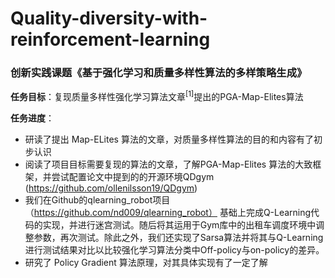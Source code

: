 # Quality-diversity-with-reinforcement-learning
### 创新实践课题《基于强化学习和质量多样性算法的多样策略生成》 ###
**任务目标**：复现质量多样性强化学习算法文章$^{[1]}$提出的PGA-Map-Elites算法

**任务进度**：
 * 研读了提出 Map-ELites 算法的文章，对质量多样性算法的目的和内容有了初步认识
 * 阅读了项目目标需要复现的算法的文章，了解PGA-Map-Elites 算法的大致框架，并尝试配置论文中提到的的开源环境QDgym (https://github.com/ollenilsson19/QDgym)
 * 我们在Github的qlearning_robot项目（https://github.com/nd009/qlearning_robot） 基础上完成Q-Learning代码的实现，并进行迷宫测试。随后将其运用于Gym库中的出租车调度环境中调整参数，再次测试。除此之外，我们还实现了Sarsa算法并将其与Q-Learning进行测试结果对比以比较强化学习算法分类中Off-policy与on-policy的差异。
* 研究了 Policy Gradient 算法原理，对其具体实现有了一定了解
